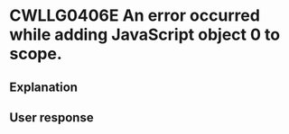 # CWLLG0406E An error occurred while adding JavaScript object 0 to scope.

## Explanation

## User response